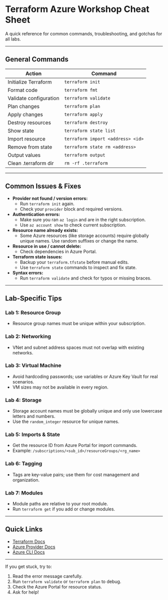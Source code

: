 # Terraform Azure Workshop Cheat Sheet

A quick reference for common commands, troubleshooting, and gotchas for all labs.

---

## General Commands

| Action                  | Command                                 |
|-------------------------|-----------------------------------------|
| Initialize Terraform    | `terraform init`                         |
| Format code             | `terraform fmt`                          |
| Validate configuration  | `terraform validate`                     |
| Plan changes            | `terraform plan`                         |
| Apply changes           | `terraform apply`                        |
| Destroy resources       | `terraform destroy`                      |
| Show state              | `terraform state list`                   |
| Import resource         | `terraform import <address> <id>`        |
| Remove from state       | `terraform state rm <address>`           |
| Output values           | `terraform output`                       |
| Clean .terraform dir    | `rm -rf .terraform`                      |

---

## Common Issues & Fixes

- **Provider not found / version errors:**
  - Run `terraform init` again.
  - Check your `provider` block and required versions.
- **Authentication errors:**
  - Make sure you ran `az login` and are in the right subscription.
  - Use `az account show` to check current subscription.
- **Resource name already exists:**
  - Some Azure resources (like storage accounts) require globally unique names. Use random suffixes or change the name.
- **Resource in use / cannot delete:**
  - Check dependencies in Azure Portal.
- **Terraform state issues:**
  - Backup your `terraform.tfstate` before manual edits.
  - Use `terraform state` commands to inspect and fix state.
- **Syntax errors:**
  - Run `terraform validate` and check for typos or missing braces.

---

## Lab-Specific Tips

### Lab 1: Resource Group
- Resource group names must be unique within your subscription.

### Lab 2: Networking
- VNet and subnet address spaces must not overlap with existing networks.

### Lab 3: Virtual Machine
- Avoid hardcoding passwords; use variables or Azure Key Vault for real scenarios.
- VM sizes may not be available in every region.

### Lab 4: Storage
- Storage account names must be globally unique and only use lowercase letters and numbers.
- Use the `random_integer` resource for unique names.

### Lab 5: Imports & State
- Get the resource ID from Azure Portal for import commands.
- Example: `/subscriptions/<sub_id>/resourceGroups/<rg_name>`

### Lab 6: Tagging
- Tags are key-value pairs; use them for cost management and organization.

### Lab 7: Modules
- Module paths are relative to your root module.
- Run `terraform get` if you add or change modules.

---

## Quick Links
- [Terraform Docs](https://developer.hashicorp.com/terraform/docs)
- [Azure Provider Docs](https://registry.terraform.io/providers/hashicorp/azurerm/latest/docs)
- [Azure CLI Docs](https://learn.microsoft.com/en-us/cli/azure/)

---

If you get stuck, try to:
1. Read the error message carefully.
2. Run `terraform validate` or `terraform plan` to debug.
3. Check the Azure Portal for resource status.
4. Ask for help!
